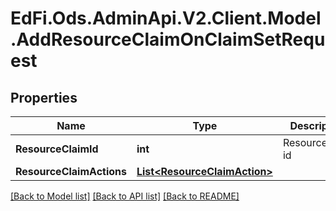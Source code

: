 # EdFi.Ods.AdminApi.V2.Client.Model.AddResourceClaimOnClaimSetRequest

## Properties

Name | Type | Description | Notes
------------ | ------------- | ------------- | -------------
**ResourceClaimId** | **int** | ResourceClaim id | [optional] 
**ResourceClaimActions** | [**List&lt;ResourceClaimAction&gt;**](ResourceClaimAction.md) |  | [optional] 

[[Back to Model list]](../../README.md#documentation-for-models) [[Back to API list]](../../README.md#documentation-for-api-endpoints) [[Back to README]](../../README.md)

